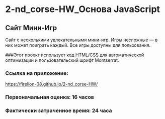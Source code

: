 # 2-nd_corse-HW_Основа JavaScript

## Сайт Мини-Игр
Сайт с несколькими увлекательными мини-игр.
Игры несложные — в них может поиграть каждый.
Все игры доступны для пользования.

###Этот проект использует код HTML/CSS для автоматической оптимизации и пользовательский шрифт Montserrat.

### Ссылка на приложение:
https://firelion-08.github.io/2-nd_corse-HW/

### Первоначальная оценка: 16 часов

### Фактически затраченное время: 24 часа
